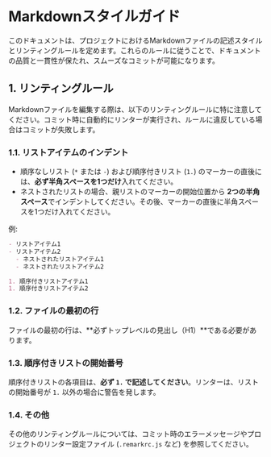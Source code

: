 # Markdownスタイルガイド

このドキュメントは、プロジェクトにおけるMarkdownファイルの記述スタイルとリンティングルールを定めます。これらのルールに従うことで、ドキュメントの品質と一貫性が保たれ、スムーズなコミットが可能になります。

## 1. リンティングルール

Markdownファイルを編集する際は、以下のリンティングルールに特に注意してください。コミット時に自動的にリンターが実行され、ルールに違反している場合はコミットが失敗します。

### 1.1. リストアイテムのインデント

- 順序なしリスト (`*` または
  `-`) および順序付きリスト (`1.`) のマーカーの直後には、**必ず半角スペースを1つだけ**入れてください。
- ネストされたリストの場合、親リストのマーカーの開始位置から
  **2つの半角スペース**でインデントしてください。その後、マーカーの直後に半角スペースを1つだけ入れてください。

例:

```markdown
- リストアイテム1
- リストアイテム2
  - ネストされたリストアイテム1
  - ネストされたリストアイテム2

1. 順序付きリストアイテム1
1. 順序付きリストアイテム2
```

### 1.2. ファイルの最初の行

ファイルの最初の行は、**必ずトップレベルの見出し（H1）**である必要があります。

### 1.3. 順序付きリストの開始番号

順序付きリストの各項目は、**必ず `1.`
で記述してください**。リンターは、リストの開始番号が `1.`
以外の場合に警告を発します。

### 1.4. その他

その他のリンティングルールについては、コミット時のエラーメッセージやプロジェクトのリンター設定ファイル (`.remarkrc.js`
など) を参照してください。
